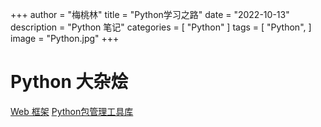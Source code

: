 +++
author = "梅桃林"
title = "Python学习之路"
date = "2022-10-13"
description = "Python 笔记"
categories = [
    "Python"
]
tags = [
    "Python",
]
image = "Python.jpg"
+++


<!--more-->


# Python  大杂烩

[Web 框架](./Python/web_framework/)
[Python包管理工具库](./Python/packaging_tools.mm.md)
